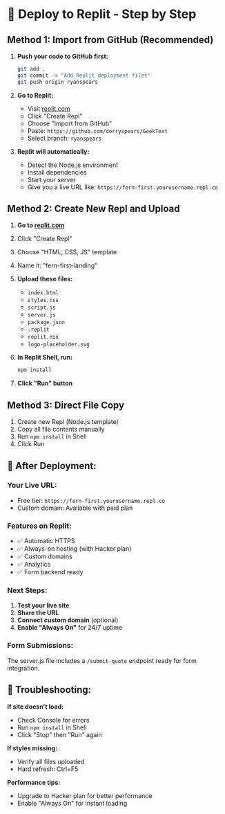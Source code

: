 # 🚀 Deploy to Replit - Step by Step

## Method 1: Import from GitHub (Recommended)

1. **Push your code to GitHub first:**
   ```bash
   git add .
   git commit -m "Add Replit deployment files"
   git push origin ryanspears
   ```

2. **Go to Replit:**
   - Visit [replit.com](https://replit.com)
   - Click "Create Repl"
   - Choose "Import from GitHub"
   - Paste: `https://github.com/dorryspears/GeekText`
   - Select branch: `ryanspears`

3. **Replit will automatically:**
   - Detect the Node.js environment
   - Install dependencies
   - Start your server
   - Give you a live URL like: `https://fern-first.yourusername.repl.co`

## Method 2: Create New Repl and Upload

1. **Go to [replit.com](https://replit.com)**
2. Click "Create Repl"
3. Choose "HTML, CSS, JS" template
4. Name it: "fern-first-landing"

5. **Upload these files:**
   - `index.html`
   - `styles.css`
   - `script.js`
   - `server.js`
   - `package.json`
   - `.replit`
   - `replit.nix`
   - `logo-placeholder.svg`

6. **In Replit Shell, run:**
   ```bash
   npm install
   ```

7. **Click "Run" button**

## Method 3: Direct File Copy

1. Create new Repl (Node.js template)
2. Copy all file contents manually
3. Run `npm install` in Shell
4. Click Run

## 🎯 After Deployment:

### Your Live URL:
- Free tier: `https://fern-first.yourusername.repl.co`
- Custom domain: Available with paid plan

### Features on Replit:
- ✅ Automatic HTTPS
- ✅ Always-on hosting (with Hacker plan)
- ✅ Custom domains
- ✅ Analytics
- ✅ Form backend ready

### Next Steps:
1. **Test your live site**
2. **Share the URL**
3. **Connect custom domain** (optional)
4. **Enable "Always On"** for 24/7 uptime

### Form Submissions:
The server.js file includes a `/submit-quote` endpoint ready for form integration.

## 🔧 Troubleshooting:

**If site doesn't load:**
- Check Console for errors
- Run `npm install` in Shell
- Click "Stop" then "Run" again

**If styles missing:**
- Verify all files uploaded
- Hard refresh: Ctrl+F5

**Performance tips:**
- Upgrade to Hacker plan for better performance
- Enable "Always On" for instant loading